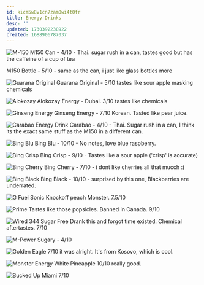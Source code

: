 ```yaml
---
id: kicm5w8v1cn7zam0wi4t0fr
title: Energy Drinks
desc: ''
updated: 1730392238922
created: 1688906787037
---
```

![M-150](assets/m-150.png)
M150 Can - 4/10 - Thai. sugar rush in a can, tastes good but has the caffeine of a cup of tea

M150 Bottle - 5/10 - same as the can, i just like glass bottles more

![Guarana Original](assets/guarana-original.png)
Guarana Original - 5/10 tastes like sour apple masking chemicals

![Alokozay](assets/alokozay.png)
Alokozay Energy - Dubai. 3/10 tastes like chemicals

![Ginseng Energy](assets/ginseng-energy.png)
Ginseng Energy - 7/10 Korean. Tasted like pear juice.

![Carabao Energy Drink](assets/carabao.png)
Carabao - 4/10 - Thai. Sugar rush in a can, I think its the exact same stuff as the M150 in a different can.

![Bing Blu](assets/bing-blu.png)
Bing Blu - 10/10 - No notes, love blue raspberry.

![Bing Crisp](assets/bing-crisp.png)
Bing Crisp - 9/10 - Tastes like a sour apple ('crisp' is accurate)

![Bing Cherry](assets/bing-cherry.png)
Bing Cherry - 7/10 - i dont like cherries all that mucch :(

![Bing Black](assets/bing-black.png)
Bing Black - 10/10 - surprised by this one, Blackberries are underrated.

![G Fuel Sonic](assets/gfuel-sonic.jpg)
Knockoff peach Monster. 7.5/10

![Prime](assets/prime.jpg)
Tastes like those popsicles. Banned in Canada. 9/10

![Wired 344 Sugar Free](assets/wired-344-sugar-free.jpg)
Drank this and forgot time existed. Chemical aftertastes. 7/10

![M-Power](assets/m-power.jpeg)
Sugary - 4/10

![Golden Eagle](assets/golden-eagle.png)
7/10 it was alright. It's from Kosovo, which is cool.

![Monster Energy White Pineapple](assets/monster-energy-white-pineapple.png)
10/10 really good.

![Bucked Up Miami](assets/bucked-up-miami.png)
7/10
